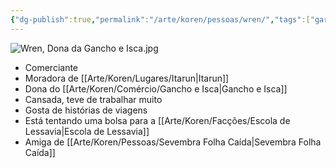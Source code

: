 ```yaml
---
{"dg-publish":true,"permalink":"/arte/koren/pessoas/wren/","tags":["gardenEntry"]}
---
```


![Wren, Dona da Gancho e Isca.jpg](/img/user/Arte/Artes/Personagens/Wren,%20Dona%20da%20Gancho%20e%20Isca.jpg)
- Comerciante
- Moradora de [[Arte/Koren/Lugares/Itarun\|Itarun]]
- Dona do [[Arte/Koren/Comércio/Gancho e Isca\|Gancho e Isca]]
- Cansada, teve de trabalhar muito
- Gosta de histórias de viagens
- Está tentando uma bolsa para a [[Arte/Koren/Facções/Escola de Lessavia\|Escola de Lessavia]]
- Amiga de [[Arte/Koren/Pessoas/Sevembra Folha Caída\|Sevembra Folha Caída]]